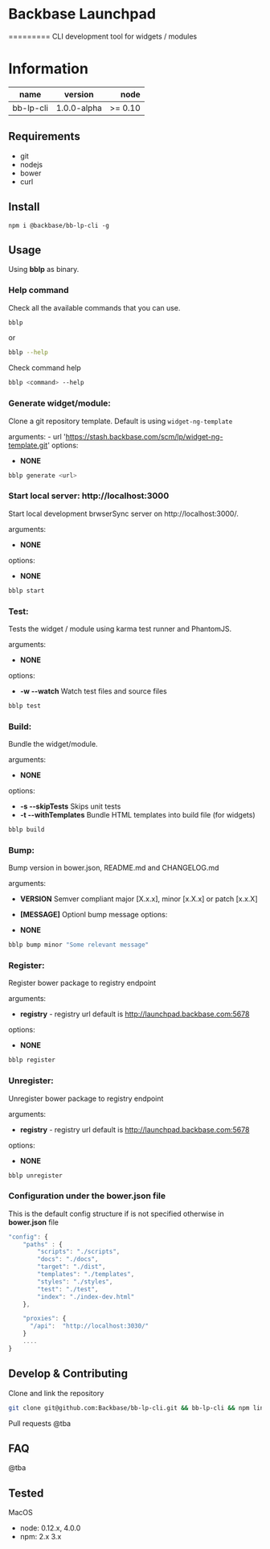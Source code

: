 # Backbase Launchpad
=========
CLI development tool for widgets / modules 

# Information
| name                  | version       | node      |
| ----------------------|:-------------:| ----------:|
| bb-lp-cli             | 1.0.0-alpha   | >= 0.10    |


## Requirements
- git
- nodejs
- bower
- curl

## Install

```
npm i @backbase/bb-lp-cli -g 
```

## Usage

Using **bblp** as binary.


### Help command

Check all the available commands that you can use.

```bash
bblp
```

or

```bash
bblp --help
```

Check command help

```bash
bblp <command> --help
```

### Generate widget/module:

Clone a git repository template. Default is using `widget-ng-template`

arguments:
    - url 'https://stash.backbase.com/scm/lp/widget-ng-template.git'
options:
- **NONE**

```bash
bblp generate <url>
```


### Start local server: http://localhost:3000

Start local development brwserSync server on http://localhost:3000/.

arguments:

- **NONE**

options:

- **NONE**
    

```bash
bblp start
```

### Test: 

Tests the widget / module using karma test runner and PhantomJS.

arguments:
- **NONE**

options:
- **-w --watch** Watch test files and source files

```bash
bblp test
```


### Build: 
Bundle the widget/module.

arguments:
    
- **NONE**

options:

- **-s --skipTests** Skips unit tests
- **-t --withTemplates** Bundle HTML templates into build file (for widgets)

```bash
bblp build
```


### Bump:
Bump version in bower.json, README.md and CHANGELOG.md

arguments:

- **VERSION**  Semver compliant major [X.x.x], minor [x.X.x] or patch [x.x.X]
- **[MESSAGE]**  Optionl bump message
options:

- **NONE**

```bash
bblp bump minor "Some relevant message"
```

### Register:
Register bower package to registry endpoint

arguments:

- **registry** - registry url default is http://launchpad.backbase.com:5678

options:
- **NONE**

```bash
bblp register
```

### Unregister:
Unregister bower package to registry endpoint

arguments:

- **registry** - registry url default is http://launchpad.backbase.com:5678

options:

- **NONE**

```bash
bblp unregister
```



### Configuration under the bower.json file

This is the default config structure if is not specified otherwise in **bower.json** file


```javascript
"config": {
    "paths" : {
        "scripts": "./scripts",
        "docs": "./docs",
        "target": "./dist",
        "templates": "./templates",
        "styles": "./styles",
        "test": "./test",
        "index": "./index-dev.html"
    },

    "proxies": {
      "/api":  "http://localhost:3030/"      
    }
    ....    
}
```


## Develop & Contributing

Clone and link the repository

```bash
git clone git@github.com:Backbase/bb-lp-cli.git && bb-lp-cli && npm link
```

Pull requests
@tba

## FAQ
@tba

## Tested

MacOS
- node: 0.12.x, 4.0.0
- npm: 2.x 3.x
